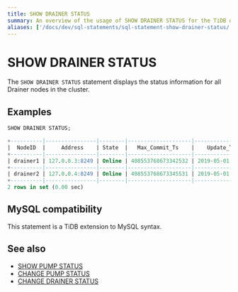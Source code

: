 ```yaml
---
title: SHOW DRAINER STATUS
summary: An overview of the usage of SHOW DRAINER STATUS for the TiDB database.
aliases: ['/docs/dev/sql-statements/sql-statement-show-drainer-status/']
---
```


# SHOW DRAINER STATUS

The `SHOW DRAINER STATUS` statement displays the status information for all Drainer nodes in the cluster.

## Examples


```sql
SHOW DRAINER STATUS;
```

```sql
+----------|----------------|--------|--------------------|---------------------|
|  NodeID  |     Address    | State  |   Max_Commit_Ts    |    Update_Time      |
+----------|----------------|--------|--------------------|---------------------|
| drainer1 | 127.0.0.3:8249 | Online | 408553768673342532 | 2019-05-01 00:00:03 |
+----------|----------------|--------|--------------------|---------------------|
| drainer2 | 127.0.0.4:8249 | Online | 408553768673345531 | 2019-05-01 00:00:04 |
+----------|----------------|--------|--------------------|---------------------|
2 rows in set (0.00 sec)
```

## MySQL compatibility

This statement is a TiDB extension to MySQL syntax.

## See also

* [SHOW PUMP STATUS](/sql-statements/sql-statement-show-pump-status.md)
* [CHANGE PUMP STATUS](/sql-statements/sql-statement-change-pump.md)
* [CHANGE DRAINER STATUS](/sql-statements/sql-statement-change-drainer.md)
